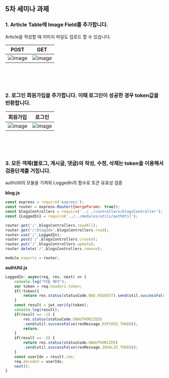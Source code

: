 ## 5차 세미나 과제

### 1. Article Table에 Image Field를 추가합니다. 
   Article을 작성할 때 이미지 파일도 업로드 할 수 있습니다.


   
|POST|GET|
|:--:|:--:|
|![image](https://user-images.githubusercontent.com/35513039/70599621-e7baac00-1c30-11ea-9aef-7dd4fffdf3b9.png)|![image](https://user-images.githubusercontent.com/35513039/70752588-49d0f980-1d76-11ea-9035-ee8c280561d2.png)|


\
\
\
![]()

### 2. 로그인 회원가입을 추가합니다. 이때 로그인이 성공한 경우 token값을 반환합니다.

|회원가입|로그인|
|:--:|:--:|
|![image](https://user-images.githubusercontent.com/35513039/70600326-c78bec80-1c32-11ea-940f-16bd86a29c17.png)|![image](https://user-images.githubusercontent.com/35513039/70600334-cbb80a00-1c32-11ea-8d20-62fc01c375de.png)


\
\
\
![]()

### 3. 모든 객체(블로그, 게시글, 댓글)의 작성, 수정, 삭제는 token을 이용해서 검증단계를 거칩니다.

authUtil의 모듈을 가져와 LoggedIn의 함수로 토큰 유효성 검증 


**blog.js**

```javascript
const express = require('express');
const router = express.Router({mergeParams: true});
const blogsControllers = require('../../controllers/blogsController');
const {LoggedIn} = require('../../modules/utils/authUtil');

router.get('/',blogsControllers.readAll);
router.get('/:blogIdx',blogsControllers.read);
router.use('/',LoggedIn);
router.post('/',blogsControllers.create);
router.put('/',blogsControllers.update);
router.delete('/',blogsControllers.remove);

module.exports = router;
```

**authUtil.js**

```javascript
LoggedIn: async(req, res, next) => {
    console.log("미들 웨어");
    var token = req.headers.token;
    if(!token){
        return res.status(statusCode.BAD_REQUEST).send(util.successFalse(resMessage.NO_TOKEN))
    }
    const result = jwt.verify(token); 
    console.log(result);
    if(result == -1) {
        res.status(statusCode.UNAUTHORIZED)
        .send(util.successFalse(resMessage.EXPIRED_TOKEN)); 
        return;
    }
    if(result == -2) {
        return res.status(statusCode.UNAUTHORIZED)
        .send(util.successFalse(resMessage.INVALID_TOKEN)); 
    }
    const userIdx = result.idx;
    req.decoded = userIdx;
    next();
}
```